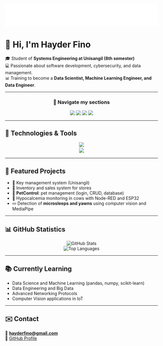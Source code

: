 <p align="center">
  <img src="./assetsassets/intro.svg" alt="Intro animation" />
</p>

# 👋 Hi, I'm Hayder Fino  

🎓 Student of **Systems Engineering at Unisangil (8th semester)**  
💻 Passionate about software development, cybersecurity, and data management.  
📊 Training to become a **Data Scientist, Machine Learning Engineer, and Data Engineer**.  

---

<div align="center">

### 🔹 Navigate my sections
<a href="#tech"><img src="https://img.shields.io/badge/-Technologies-007396?style=for-the-badge&logo=github&logoColor=white" /></a>
<a href="#projects"><img src="https://img.shields.io/badge/-Projects-2496ED?style=for-the-badge&logo=github&logoColor=white" /></a>
<a href="#stats"><img src="https://img.shields.io/badge/-Statistics-FF9800?style=for-the-badge&logo=github&logoColor=white" /></a>
<a href="#learning"><img src="https://img.shields.io/badge/-Learning-4CAF50?style=for-the-badge&logo=github&logoColor=white" /></a>
</div>

---

## 🚀 Technologies & Tools <a name="tech"></a>  
<div align="center">

<img src="https://skillicons.dev/icons?i=java,python,js,html,css,bootstrap,mysql,firebase,postgresql,mongodb,linux,docker,anaconda,arduino,raspberrypi" /><br>
<img src="https://skillicons.dev/icons?i=opencv,numpy,pandas,git,maven,npm,pnpm" />

</div>

---

## 📌 Featured Projects <a name="projects"></a>  
- 🔑 Key management system (Unisangil)  
- 🛒 Inventory and sales system for stores  
- 🐾 **PetControl**: pet management (login, CRUD, database)  
- 🐄 Hypocalcemia monitoring in cows with Node-RED and ESP32  
- 💤 Detection of **microsleeps and yawns** using computer vision and MediaPipe  

---

## 📊 GitHub Statistics <a name="stats"></a>  
<div align="center">

![GitHub Stats](https://github-readme-stats.vercel.app/api?username=HayderFino&show_icons=true&theme=default)  
![Top Languages](https://github-readme-stats.vercel.app/api/top-langs/?username=HayderFino&layout=compact&theme=default)

</div>

---

## 📚 Currently Learning <a name="learning"></a>  
- Data Science and Machine Learning (pandas, numpy, scikit-learn)  
- Data Engineering and Big Data  
- Advanced Networking Protocols  
- Computer Vision applications in IoT  

---

## ✉️ Contact
📩 **hayderfino@gmail.com**  
🔗 [GitHub Profile](https://github.com/HayderFino)  


